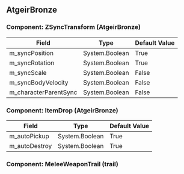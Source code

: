 ## AtgeirBronze

### Component: ZSyncTransform (AtgeirBronze)

|Field|Type|Default Value|
|---|---|---|
|m_syncPosition|System.Boolean|True|
|m_syncRotation|System.Boolean|True|
|m_syncScale|System.Boolean|False|
|m_syncBodyVelocity|System.Boolean|False|
|m_characterParentSync|System.Boolean|False|

### Component: ItemDrop (AtgeirBronze)

|Field|Type|Default Value|
|---|---|---|
|m_autoPickup|System.Boolean|True|
|m_autoDestroy|System.Boolean|True|

### Component: MeleeWeaponTrail (trail)

